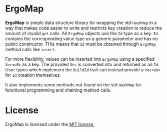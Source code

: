 # ErgoMap

**ErgoMap** is simple data structure library for wrapping the std `HashMap` in a way that makes code easier to write and restricts key creation to reduce the amount of invalid `get` calls. All `ErgoMap` objects use the `Id` type as a key. `Id` contains the corresponding value type as a generic parameter and has no public constructor. THis means that `Id` must be obtained through `ErgoMap` method calls like `insert`.

For more flexibility, values can be inserted into `ErgoMap` using a specified `Vec<u8>` as a key. The provided `Vec` is converted into and returned as an `Id`. User types which implement the `BuildId` trait can instead provide a `Vec<u8>` for `Id` creation themselves.

 It also implements some methods not found on the std `HashMap` for functional programming and chaining method calls.

 # License
 ErgoMap is licensed under the [MIT license.](https://choosealicense.com/licenses/mit/)
 

